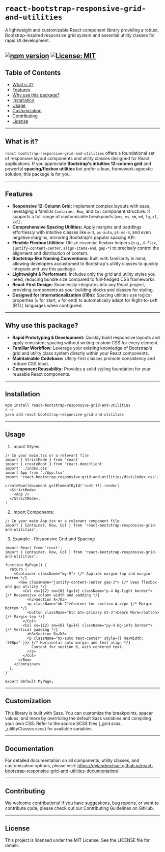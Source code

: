 # `react-bootstrap-responsive-grid-and-utilities`

A lightweight and customizable React component library providing a robust, Bootstrap-inspired responsive grid system and essential utility classes for rapid UI development.

[![npm version](https://badge.fury.io/js/react-bootstrap-responsive-grid-and-utilities.svg)](https://www.npmjs.com/package/react-bootstrap-responsive-grid-and-utilities)
[![License: MIT](https://img.shields.io/badge/License-MIT-yellow.svg)](https://opensource.org/licenses/MIT)
---

## Table of Contents

* [What is it?](#what-is-it)
* [Features](#features)
* [Why use this package?](#why-use-this-package)
* [Installation](#installation)
* [Usage](#usage)
* [Customization](#customization)
* [Contributing](#contributing)
* [License](#license)

---

## What is it?

`react-bootstrap-responsive-grid-and-utilities` offers a foundational set of responsive layout components and utility classes designed for React applications. If you appreciate **Bootstrap's intuitive 12-column grid** and powerful **spacing/flexbox utilities** but prefer a lean, framework-agnostic solution, this package is for you.

---

## Features

* **Responsive 12-Column Grid:** Implement complex layouts with ease, leveraging a familiar `Container`, `Row`, and `Col` component structure. It supports a full range of customizable breakpoints (`xxs`, `xs`, `sm`, `md`, `lg`, `xl`, `xxl`).
* **Comprehensive Spacing Utilities:** Apply margins and paddings effortlessly with intuitive classes like `m-3`, `px-auto`, `pt-md-4`, and even negative margins, mirroring Bootstrap's popular spacing API.
* **Flexible Flexbox Utilities:** Utilize essential flexbox helpers (e.g., `d-flex`, `justify-content-center`, `align-items-end`, `gap-*`) to precisely control the alignment and distribution of content.
* **Bootstrap-like Naming Conventions:** Built with familiarity in mind, allowing developers accustomed to Bootstrap's utility classes to quickly integrate and use this package.
* **Lightweight & Performant:** Includes only the grid and utility styles you need, reducing bundle size compared to full-fledged CSS frameworks.
* **React-First Design:** Seamlessly integrates into any React project, providing components as your building blocks and classes for styling.
* **Designed for Internationalization (i18n):** Spacing utilities use logical properties (`s` for start, `e` for end) to automatically adapt for Right-to-Left (RTL) languages when configured.

---

## Why use this package?

* **Rapid Prototyping & Development:** Quickly build responsive layouts and apply consistent spacing without writing custom CSS for every element.
* **Familiar Workflow:** Leverage your existing knowledge of Bootstrap's grid and utility class system directly within your React components.
* **Maintainable Codebase:** Utility-first classes promote consistency and reduce CSS bloat.
* **Component Reusability:** Provides a solid styling foundation for your reusable React components.

---

## Installation

```bash
npm install react-bootstrap-responsive-grid-and-utilities
# or
yarn add react-bootstrap-responsive-grid-and-utilities
```
---

## Usage

1. Import Styles:
```
// In your main.tsx or a relevant file
import { StrictMode } from 'react'
import { createRoot } from 'react-dom/client'
import './index.css'
import App from './App.tsx'
import 'react-bootstrap-responsive-grid-and-utilities/dist/index.css';

createRoot(document.getElementById('root')!).render(
  <StrictMode>
    <App />
  </StrictMode>,
)
```

2. Import Components:
```
// In your main App.tsx or a relevant component file
import { Container, Row, Col } from 'react-bootstrap-responsive-grid-and-utilities';
```

3. Example - Responsive Grid and Spacing:
```
import React from 'react';
import { Container, Row, Col } from 'react-bootstrap-responsive-grid-and-utilities';

function MyPage() {
  return (
    <Container className="my-5"> {/* Applies margin-top and margin-bottom */}
      <Row className="justify-content-center gap-3"> {/* Uses flexbox and gap utility */}
        <Col xs={12} sm={6} lg={4} className="p-4 bg-light border"> {/* Responsive column width and padding */}
          <h3>Section A</h3>
          <p className="mb-2">Content for section A.</p> {/* Margin-bottom */}
          <button className="btn btn-primary mt-3">Learn More</button> {/* Margin-top */}
        </Col>
        <Col xs={12} sm={6} lg={4} className="py-4 bg-info border"> {/* Vertical padding */}
          <h3>Section B</h3>
          <p className="mx-auto text-center" style={{ maxWidth: '300px' }}> {/* Horizontal auto margin and text align */}
            Content for section B, with centered text.
          </p>
        </Col>
      </Row>
    </Container>
  );
}

export default MyPage;
```

---

## Customization
This library is built with Sass. You can customize the breakpoints, spacer values, and more by overriding the default Sass variables and compiling your own CSS. Refer to the source SCSS files (_grid.scss, _utilityClasses.scss) for available variables.

---

## Documentation
For detailed documentation on all components, utility classes, and customization options, please visit: https://dylandrechsel.github.io/react-bootstrap-responsive-grid-and-utilities-documentation/

---

## Contributing
We welcome contributions! If you have suggestions, bug reports, or want to contribute code, please check out our Contributing Guidelines on GitHub.

---

## License
This project is licensed under the MIT License. See the LICENSE file for details.
